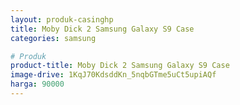 ```yaml
---
layout: produk-casinghp
title: Moby Dick 2 Samsung Galaxy S9 Case
categories: samsung

# Produk
product-title: Moby Dick 2 Samsung Galaxy S9 Case
image-drive: 1KqJ70KdsddKn_5nqbGTme5uCt5upiAQf
harga: 90000
---
```

